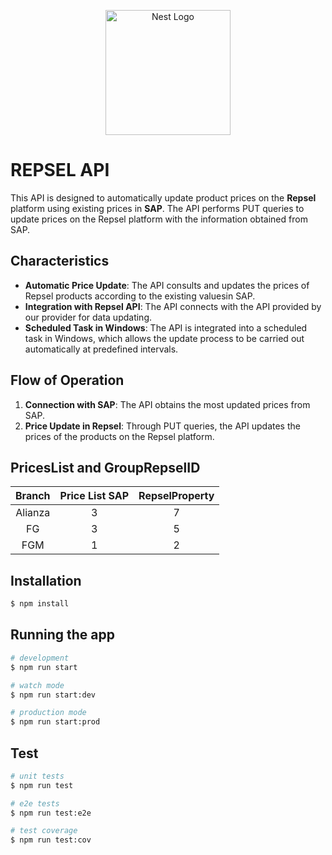 <p align="center">
  <a href="http://nestjs.com/" target="blank"><img src="https://nestjs.com/img/logo-small.svg" width="200" alt="Nest Logo" /></a>
</p>

# REPSEL API

This API is designed to automatically update product prices on the **Repsel** platform using existing prices in **SAP**. The API performs PUT queries to update prices on the Repsel platform with the information obtained from SAP.

## Characteristics

- **Automatic Price Update**: The API consults and updates the prices of Repsel products according to the existing values ​​in SAP.
- **Integration with Repsel API**: The API connects with the API provided by our provider for data updating.
- **Scheduled Task in Windows**: The API is integrated into a scheduled task in Windows, which allows the update process to be carried out automatically at predefined intervals.

## Flow of Operation

1. **Connection with SAP**: The API obtains the most updated prices from SAP.
2. **Price Update in Repsel**: Through PUT queries, the API updates the prices of the products on the Repsel platform.

## PricesList and GroupRepselID

| Branch  | Price List SAP | RepselProperty |
| :-----: | :------------: | :------------: |
| Alianza |       3        |       7        |
|   FG    |       3        |       5        |
|   FGM   |       1        |       2        |

## Installation

```bash
$ npm install
```

## Running the app

```bash
# development
$ npm run start

# watch mode
$ npm run start:dev

# production mode
$ npm run start:prod
```

## Test

```bash
# unit tests
$ npm run test

# e2e tests
$ npm run test:e2e

# test coverage
$ npm run test:cov
```
